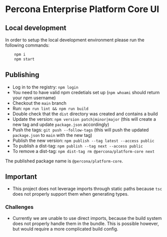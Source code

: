 # Percona Enterprise Platform Core UI

## Local development

In order to setup the local development environment please run the following commands:

```bash
    npm i
    npm start
```

## Publishing

- Log in to the registry: `npm login`
- You need to have valid npm credetials set up (`npm whoami` should return your npm username)
- Checkout the `main` branch
- Run: `npm run lint && npm run build`
- Double check that the `dist` directory was created and contains a build
- Update the version: `npm version patch|minor|major` (this will create a new tag and update `package.json` accordingly)
- Push the tags: `git push --follow-tags` (this will push the updated `package.json` to `main` with the new tag)
- Publish the new version: `npm publish --tag latest --access public`
- To publish a dist-tag: `npm publish --tag next --access public`
- To remove a dist-tag: `npm dist-tag rm @percona/platform-core next`

The published package name is `@percona/platform-core`.

## Important

- This project does not leverage imports through static paths because `tsc` does not properly support them when generating types.

### Challenges

- Currently we are unable to use direct imports, because the build system does not properly handle them in the bundle. This is possible however, but would require a more complicated build config.
